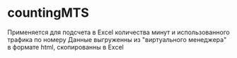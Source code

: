 # countingMTS
Применяется для подсчета в Excel количества минут и использованного трафика по номеру
Данные выгруженны из "виртуального менеджера" в формате html, скопированны в Excel 
